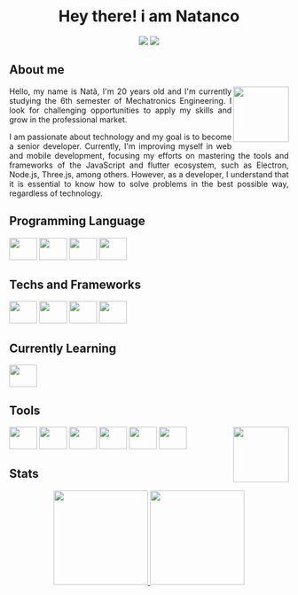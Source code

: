 <h1 align="center">Hey there! i am Natanco</h1>
<div align="center">
  <a href="https://www.linkedin.com/in/natã-camargo-oliveira-104303250/" target="_blank"><img src="https://img.shields.io/badge/-LinkedIn-%230077B5?style=for-the-badge&logo=linkedin&logoColor=white" target="_blank"></a>
  <a href="https://gitlab.com/Natanco" target="_blank"><img src="https://img.shields.io/badge/-GitLab-E2432a?style=for-the-badge&logo=gitlab&logoColor=white" target="_blank"></a>
</div>
 

## About me

<img src="./assets/pato.gif" align="right" width="100">

<p align="justify">Hello, my name is Natã, I'm 20 years old and I'm currently studying the 6th semester of Mechatronics Engineering. I look for challenging opportunities to apply my skills and grow in the professional market.</p>

<p align="justify">
I am passionate about technology and my goal is to become a senior developer. Currently, I'm improving myself in web and mobile development, focusing my efforts on mastering the tools and frameworks of the JavaScript and flutter ecosystem, such as Electron, Node.js, Three.js, among others. However, as a developer, I understand that it is essential to know how to solve problems in the best possible way, regardless of technology.</p>

## Programming Language
<div>
  <img src="https://cdn.jsdelivr.net/gh/devicons/devicon/icons/javascript/javascript-plain.svg" height="40" width="50"/>
  <img src="https://cdn.jsdelivr.net/gh/devicons/devicon/icons/typescript/typescript-plain.svg" height="40" width="50"/>
  <img src="https://cdn.jsdelivr.net/gh/devicons/devicon/icons/dart/dart-original.svg" height="40" width="50"/>
  <img src="https://cdn.jsdelivr.net/gh/devicons/devicon/icons/python/python-original.svg" height="40" width="50"/>
</div>

## Techs and Frameworks
<div>
  <img src="https://cdn.jsdelivr.net/gh/devicons/devicon/icons/nodejs/nodejs-original.svg" height="40" width="50"/>
  <img src="https://cdn.jsdelivr.net/gh/devicons/devicon/icons/vuejs/vuejs-original.svg" height="40" width="50" />   
  <img src="https://cdn.jsdelivr.net/gh/devicons/devicon/icons/flutter/flutter-original.svg" height="40" width="50"/>
  <img src="https://cdn.jsdelivr.net/gh/devicons/devicon/icons/flask/flask-original.svg" height="40" width="50"/>
</div>

## Currently Learning
<div>
  <img src="https://cdn.jsdelivr.net/gh/devicons/devicon/icons/pytorch/pytorch-original.svg" height="40" width="50"/>
  
</div>

## Tools
<img src="./assets/pikachu.gif" align="right" width="100">
<div>
  <img src="https://cdn.jsdelivr.net/gh/devicons/devicon/icons/linux/linux-original.svg" height="40" width="50"/>
  <img src="https://cdn.jsdelivr.net/gh/devicons/devicon/icons/googlecloud/googlecloud-original.svg" height="40" width="50"/>       
  <img src="https://cdn.jsdelivr.net/gh/devicons/devicon/icons/firebase/firebase-plain-wordmark.svg" height="40" width="50"/>
  <img src="https://cdn.jsdelivr.net/gh/devicons/devicon/icons/vscode/vscode-original.svg" height="40" width="50"/>
  <img src="https://cdn.jsdelivr.net/gh/devicons/devicon/icons/git/git-plain.svg" height="40" width="50"/>
  <img src="https://cdn.jsdelivr.net/gh/devicons/devicon/icons/arduino/arduino-original-wordmark.svg" height="40" width="50"/>
</div>

## Stats
<div align="center">
  <a href="https://github.com/Natanco1">
  <img height="170em" src="https://github-readme-stats.vercel.app/api?username=Natanco1&show_icons=true&theme=dark&include_all_commits=true&count_private=true"/>
  <img height="170em" src="https://github-readme-stats.vercel.app/api/top-langs/?username=Natanco1&layout=compact&langs_count=7&theme=dark"/>
</div>

